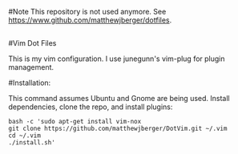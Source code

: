 #Note
This repository is not used anymore. See <https://www.github.com/matthewjberger/dotfiles>.

##

#Vim Dot Files

This is my vim configuration.
I use junegunn's vim-plug for plugin management.

#Installation:

This command assumes Ubuntu and Gnome are being used. Install dependencies, clone the repo, and install plugins:

    bash -c 'sudo apt-get install vim-nox
    git clone https://github.com/matthewjberger/DotVim.git ~/.vim
    cd ~/.vim
    ./install.sh'

